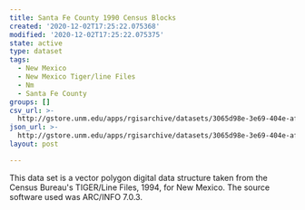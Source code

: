 ```yaml
---
title: Santa Fe County 1990 Census Blocks
created: '2020-12-02T17:25:22.075368'
modified: '2020-12-02T17:25:22.075375'
state: active
type: dataset
tags:
  - New Mexico
  - New Mexico Tiger/line Files
  - Nm
  - Santa Fe County
groups: []
csv_url: >-
  http://gstore.unm.edu/apps/rgisarchive/datasets/3065d98e-3e69-404e-afe3-31751d03b227/tlf549shp.derived.csv
json_url: >-
  http://gstore.unm.edu/apps/rgisarchive/datasets/3065d98e-3e69-404e-afe3-31751d03b227/tlf549shp.derived.json
layout: post

---
```

 This data set is a vector polygon digital data structure taken from the
				Census Bureau's TIGER/Line Files, 1994, for New Mexico. The source software used was
				ARC/INFO 7.0.3. 

